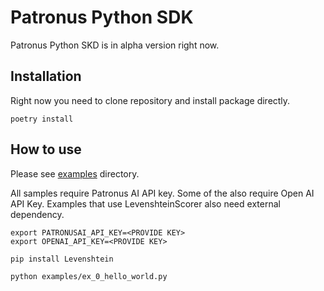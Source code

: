 # Patronus Python SDK

Patronus Python SKD is in alpha version right now.

## Installation

Right now you need to clone repository and install package directly.

```shell
poetry install
```

## How to use

Please see [examples](examples) directory.

All samples require Patronus AI API key. Some of the also require Open AI API Key.
Examples that use LevenshteinScorer also need external dependency.

```shell
export PATRONUSAI_API_KEY=<PROVIDE KEY>
export OPENAI_API_KEY=<PROVIDE KEY>

pip install Levenshtein

python examples/ex_0_hello_world.py
```
